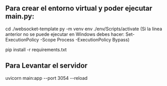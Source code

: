 ## Para crear el entorno virtual y poder ejecutar main.py:

cd ./websocket-template
py -m venv env
./env/Scripts/activate
(Si la línea anterior no se puede ejecutar en Windows debes hacer: Set-ExecutionPolicy -Scope Process -ExecutionPolicy Bypass)

pip install -r requirements.txt

## Para Levantar el servidor

uvicorn main:app --port 3054 --reload